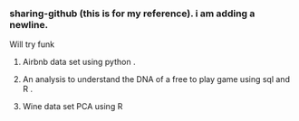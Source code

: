 ### sharing-github (this is for my reference). i am adding a newline.
Will try funk
1. Airbnb data set using python .

2. An analysis to understand the DNA of a free to play game using sql and R .

3. Wine data set PCA using R
